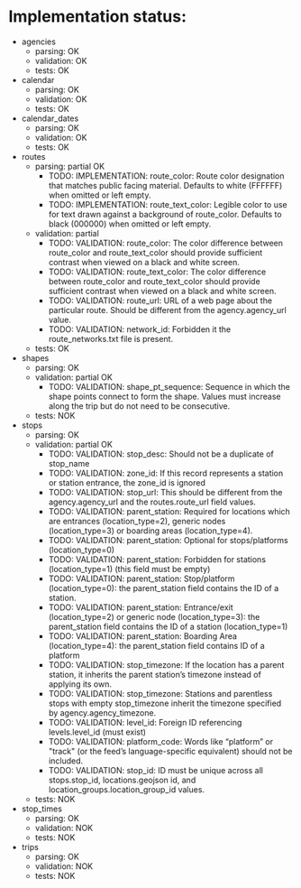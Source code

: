 # Implementation status:
* agencies 
  * parsing: OK
  * validation: OK
  * tests: OK
* calendar 
  * parsing: OK
  * validation: OK
  * tests: OK
* calendar_dates 
  * parsing: OK
  * validation: OK
  * tests: OK
* routes
    * parsing: partial OK
      * TODO: IMPLEMENTATION: route_color: Route color designation that matches public facing material. Defaults to white (FFFFFF) when omitted or left empty.
      * TODO: IMPLEMENTATION: route_text_color: Legible color to use for text drawn against a background of route_color. Defaults to black (000000) when omitted or left empty.
    * validation: partial
      * TODO: VALIDATION: route_color: The color difference between route_color and route_text_color should provide sufficient contrast when viewed on a black and white screen.
      * TODO: VALIDATION: route_text_color: The color difference between route_color and route_text_color should provide sufficient contrast when viewed on a black and white screen.
      * TODO: VALIDATION: route_url: URL of a web page about the particular route. Should be different from the agency.agency_url value.
      * TODO: VALIDATION: network_id: Forbidden it the route_networks.txt file is present. 
    * tests: OK
* shapes
    * parsing: OK
    * validation: partial OK
      * TODO: VALIDATION: shape_pt_sequence: Sequence in which the shape points connect to form the shape. Values must increase along the trip but do not need to be consecutive.
    * tests: NOK
* stops
    * parsing: OK
    * validation: partial OK
      * TODO: VALIDATION: stop_desc: Should not be a duplicate of stop_name
      * TODO: VALIDATION: zone_id: If this record represents a station or station entrance, the zone_id is ignored
      * TODO: VALIDATION: stop_url: This should be different from the agency.agency_url and the routes.route_url field values.
      * TODO: VALIDATION: parent_station: Required for locations which are entrances (location_type=2), generic nodes (location_type=3) or boarding areas (location_type=4).
      * TODO: VALIDATION: parent_station: Optional for stops/platforms (location_type=0)
      * TODO: VALIDATION: parent_station: Forbidden for stations (location_type=1) (this field must be empty)
      * TODO: VALIDATION: parent_station: Stop/platform (location_type=0): the parent_station field contains the ID of a station.
      * TODO: VALIDATION: parent_station: Entrance/exit (location_type=2) or generic node (location_type=3): the parent_station field contains the ID of a station (location_type=1)
      * TODO: VALIDATION: parent_station: Boarding Area (location_type=4): the parent_station field contains ID of a platform
      * TODO: VALIDATION: stop_timezone: If the location has a parent station, it inherits the parent station’s timezone instead of applying its own.
      * TODO: VALIDATION: stop_timezone: Stations and parentless stops with empty stop_timezone inherit the timezone specified by agency.agency_timezone.
      * TODO: VALIDATION: level_id: Foreign ID referencing levels.level_id (must exist)
      * TODO: VALIDATION: platform_code: Words like “platform” or "track" (or the feed’s language-specific equivalent) should not be included.
      * TODO: VALIDATION: stop_id: ID must be unique across all stops.stop_id, locations.geojson id, and location_groups.location_group_id values.
    * tests: NOK
* stop_times
    * parsing: OK
    * validation: NOK
    * tests: NOK
* trips
    * parsing: OK
    * validation: NOK
    * tests: NOK